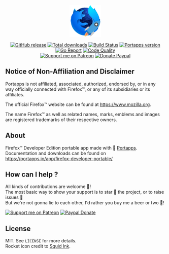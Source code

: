 <p align="center"><a href="https://portapps.io/app/firefox-developer-portable/" target="_blank"><img width="100" src="https://github.com/portapps/firefox-developer-portable/blob/master/res/papp.png"></a></p>

<p align="center">
  <a href="https://portapps.io/app/firefox-developer-portable/#download"><img src="https://img.shields.io/github/release/portapps/firefox-developer-portable.svg?style=flat-square" alt="GitHub release"></a>
  <a href="https://portapps.io/app/firefox-developer-portable/#download"><img src="https://img.shields.io/github/downloads/portapps/firefox-developer-portable/total.svg?style=flat-square" alt="Total downloads"></a>
  <a href="https://travis-ci.com/portapps/firefox-developer-portable"><img src="https://img.shields.io/travis/com/portapps/firefox-developer-portable/master.svg?style=flat-square" alt="Build Status"></a>
  <a href="https://github.com/portapps/portapps"><img src="https://img.shields.io/badge/portapps-1.24.1-479fdb.svg?style=flat-square" alt="Portapps version"></a>
  <a href="https://goreportcard.com/report/github.com/portapps/firefox-developer-portable"><img src="https://goreportcard.com/badge/github.com/portapps/firefox-developer-portable?style=flat-square" alt="Go Report"></a>
  <a href="https://www.codacy.com/app/portapps/firefox-developer-portable"><img src="https://img.shields.io/codacy/grade/8496793e060d4a868d753dd50992a16d.svg?style=flat-square" alt="Code Quality"></a>
  <br /><a href="https://www.patreon.com/crazymax"><img src="https://img.shields.io/badge/donate-patreon-fb664e.svg?style=flat-square" alt="Support me on Patreon"></a>
  <a href="https://www.paypal.com/cgi-bin/webscr?cmd=_s-xclick&hosted_button_id=WQD7AQGPDEPSG"><img src="https://img.shields.io/badge/donate-paypal-7057ff.svg?style=flat-square" alt="Donate Paypal"></a>
</p>

## Notice of Non-Affiliation and Disclaimer

Portapps is not affiliated, associated, authorized, endorsed by, or in any way officially connected with Firefox™, or any of its subsidiaries or its affiliates.

The official Firefox™ website can be found at https://www.mozilla.org.

The name Firefox™ as well as related names, marks, emblems and images are registered trademarks of their respective owners.

## About

Firefox™ Developer Edition portable app made with 🚀 [Portapps](https://portapps.io).<br />
Documentation and downloads can be found on https://portapps.io/app/firefox-developer-portable/

## How can I help ?

All kinds of contributions are welcome :raised_hands:!<br />
The most basic way to show your support is to star :star2: the project, or to raise issues :speech_balloon:<br />
But we're not gonna lie to each other, I'd rather you buy me a beer or two :beers:!

[![Support me on Patreon](https://portapps.io/img/patreon.png)](https://www.patreon.com/crazymax) 
[![Paypal Donate](https://portapps.io/img/paypal-donate.png)](https://www.paypal.com/cgi-bin/webscr?cmd=_s-xclick&hosted_button_id=WQD7AQGPDEPSG)

## License

MIT. See `LICENSE` for more details.<br />
Rocket icon credit to [Squid Ink](http://thesquid.ink).
